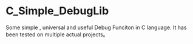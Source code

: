 # C_Simple_DebugLib
Some simple , universal and useful Debug Funciton in C language. It has been tested on multiple actual projects。
